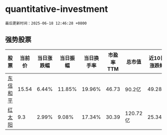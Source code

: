 # quantitative-investment

`最后更新时间：2025-06-18 12:46:28 +0800`

## 强势股票

|股票|当前价|当日涨跌幅|当日振幅|当日换手率|市盈率TTM|总市值|近10日涨跌幅|
|----|----|----|----|----|----|----|----|
|[东信和平](https://xueqiu.com/S/SZ002017)|15.54|6.44%|11.85%|19.96%|46.73|90.2亿|49.28%|
|[红太阳](https://xueqiu.com/S/SZ000525)|9.3|2.99%|9.08%|17.34%|30.39|120.72亿|25.34%|
